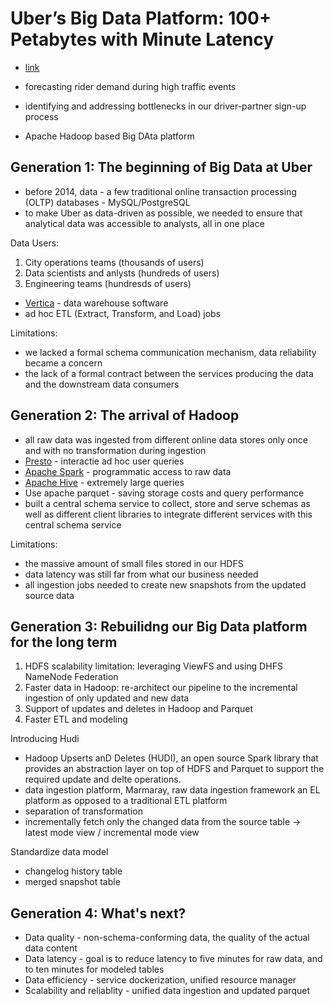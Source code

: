# Uber’s Big Data Platform: 100+ Petabytes with Minute Latency

- [link](https://www.uber.com/blog/uber-big-data-platform/)

- forecasting rider demand during high traffic events
- identifying and addressing bottlenecks in our driver-partner sign-up process
- Apache Hadoop based Big DAta platform

## Generation 1: The beginning of Big Data at Uber

- before 2014, data - a few traditional online transaction processing (OLTP) databases - MySQL/PostgreSQL
- to make Uber as data-driven as possible, we needed to ensure that analytical data was accessible to analysts, all in one place

Data Users:

1. City operations teams (thousands of users)
1. Data scientists and anlysts (hundreds of users)
1. Engineering teams (hundresds of users)

- [Vertica](https://en.wikipedia.org/wiki/Vertica?uclick_id=b6203983-97f3-4de0-8848-f7044e48c258) - data warehouse software
- ad hoc ETL (Extract, Transform, and Load) jobs

Limitations:

- we lacked a formal schema communication mechanism, data reliability became a concern
- the lack of a formal contract between the services producing the data and the downstream data consumers

## Generation 2: The arrival of Hadoop

- all raw data was ingested from different online data stores only once and with no transformation during ingestion
- [Presto](https://prestodb.io/?uclick_id=b6203983-97f3-4de0-8848-f7044e48c258) - interactie ad hoc user queries
- [Apache Spark](https://spark.apache.org/?uclick_id=b6203983-97f3-4de0-8848-f7044e48c258) - programmatic access to raw data
- [Apache Hive](https://hive.apache.org/?uclick_id=b6203983-97f3-4de0-8848-f7044e48c258) - extremely large queries
- Use apache parquet - saving storage costs and query performance
- built a central schema service to collect, store and serve schemas as well as different client libraries to integrate different services with this central schema service

Limitations:

- the massive amount of small files stored in our HDFS
- data latency was still far from what our business needed
- all ingestion jobs needed to create new snapshots from the updated source data

## Generation 3: Rebuilidng our Big Data platform for the long term

1. HDFS scalability limitation: leveraging ViewFS and using DHFS NameNode Federation
1. Faster data in Hadoop: re-architect our pipeline to the incremental ingestion of only updated and new data
1. Support of updates and deletes in Hadoop and Parquet
1. Faster ETL and modeling

Introducing Hudi

- Hadoop Upserts anD Deletes (HUDI), an open source Spark library that provides an abstraction layer on top of HDFS and Parquet to support the required update and delte operations.
- data ingestion platform, Marmaray, raw data ingestion framework an EL platform as opposed to a traditional ETL platform
- separation of transformation
- incrementally fetch only the changed data from the source table -> latest mode view / incremental mode view

Standardize data model

- changelog history table
- merged snapshot table

## Generation 4: What's next?

- Data quality - non-schema-conforming data, the quality of the actual data content
- Data latency - goal is to reduce latency to five minutes for raw data, and to ten minutes for modeled tables
- Data efficiency - service dockerization, unified resource manager
- Scalability and reliablity - unified data ingestion and updated parquet
